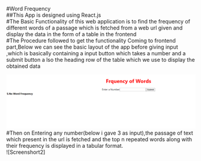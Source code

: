 #Word Frequency <br/>
##This App is designed using React.js<br/>
#The Basic Functionality of this web application is to find the frequency of different words of a passage which is fetched from a web url given and display the data in the form of a table in the frontend</br>
#The Procedure followed to get the functionality
Coming to frontend part,Below we can see the basic layout of the app before giving input ,which is basically containing a input button which takes a number and a submit button a lso the heading row of the table which we use to display the obtained data<br/>


![Screenshort1](https://github.com/SRIKANTHNALUMACHU/WordFreaquency/blob/master/1.PNG)
#Then on Entering any number(below i gave 3 as input),the passage of text which present in the url is fetched and the top n repeated words along with their frequency is displayed in a tabular format.<br/>
![Screenshort2]
